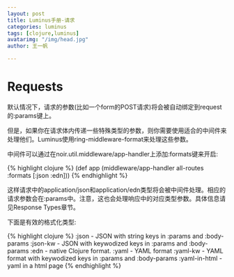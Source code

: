 ```yaml
---
layout: post
title: Luminus手册-请求
categories: luminus
tags: [clojure,luminus]
avatarimg: "/img/head.jpg"
author: 王一帆

---
```


Requests
========

默认情况下，请求的参数(比如一个form的POST请求)将会被自动绑定到request的:params键上。

但是，如果你在请求体内传递一些特殊类型的参数，则你需要使用适合的中间件来处理他们。Luminus使用ring-middleware-format来处理这些参数。

中间件可以通过在noir.util.middleware/app-handler上添加:formats键来开启:

{% highlight clojure %}
(def app (middleware/app-handler
          all-routes
          :formats [:json :edn]))
{% endhighlight %}

这样请求中的application/json和application/edn类型将会被中间件处理。相应的请求参数会在:params中。注意，这也会处理响应中的对应类型参数。具体信息请见Response Types章节。

下面是有效的格式化类型:

{% highlight clojure %}
:json - JSON with string keys in :params and :body-params
:json-kw - JSON with keywodized keys in :params and :body-params
:edn - native Clojure format.
:yaml - YAML format
:yaml-kw - YAML format with keywodized keys in :params and :body-params
:yaml-in-html - yaml in a html page
{% endhighlight %}
